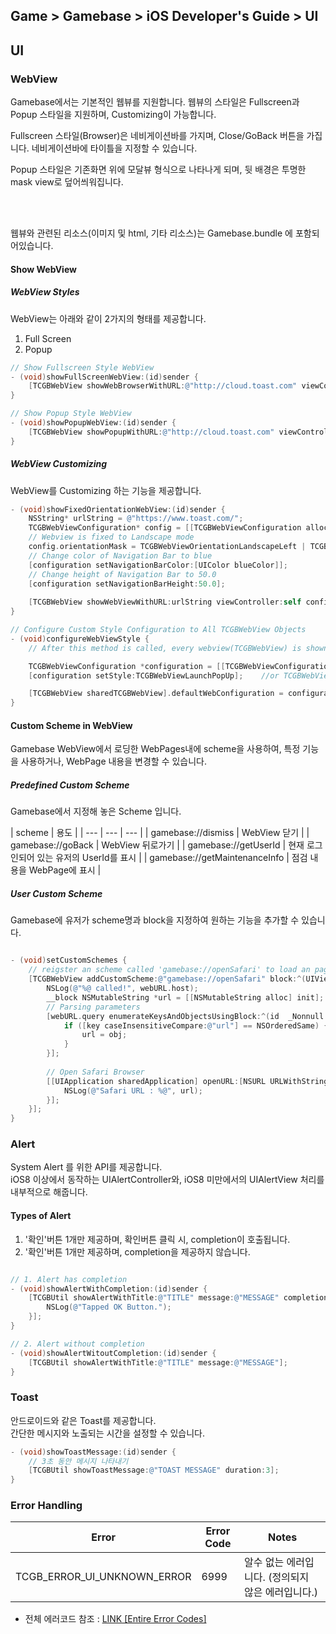 ## Game > Gamebase > iOS Developer's Guide > UI

## UI

### WebView

Gamebase에서는 기본적인 웹뷰를 지원합니다. 웹뷰의 스타일은 Fullscreen과 Popup 스타일을 지원하며, Customizing이 가능합니다.<br/>

Fullscreen 스타일(Browser)은 네비게이션바를 가지며, Close/GoBack 버튼을 가집니다. 네비게이션바에 타이틀을 지정할 수 있습니다.<br/>

Popup 스타일은 기존화면 위에 모달뷰 형식으로 나타나게 되며, 뒷 배경은 투명한 mask view로 덮어씌워집니다.

<br/><br/>

웹뷰와 관련된 리소스(이미지 및 html, 기타 리소스)는 Gamebase.bundle 에 포함되어있습니다.

#### Show WebView
##### WebView Styles
WebView는 아래와 같이 2가지의 형태를 제공합니다.

1. Full Screen
2. Popup

```objectivec
// Show Fullscreen Style WebView
- (void)showFullScreenWebView:(id)sender {
    [TCGBWebView showWebBrowserWithURL:@"http://cloud.toast.com" viewController:self];
}

// Show Popup Style WebView
- (void)showPopupWebView:(id)sender {
    [TCGBWebView showPopupWithURL:@"http://cloud.toast.com" viewController:self];
}
```

##### WebView Customizing
WebView를 Customizing 하는 기능을 제공합니다.

```objectivec
- (void)showFixedOrientationWebView:(id)sender {
	NSString* urlString = @"https://www.toast.com/";
	TCGBWebViewConfiguration* config = [[TCGBWebViewConfiguration alloc] init];
    // Webview is fixed to Landscape mode
    config.orientationMask = TCGBWebViewOrientationLandscapeLeft | TCGBWebViewOrientationLandscapeRight;
    // Change color of Navigation Bar to blue
    [configuration setNavigationBarColor:[UIColor blueColor]];
    // Change height of Navigation Bar to 50.0
    [configuration setNavigationBarHeight:50.0];
    
    [TCGBWebView showWebViewWithURL:urlString viewController:self configuration:config];
}
```

```objectivec
// Configure Custom Style Configuration to All TCGBWebView Objects
- (void)configureWebViewStyle {
    // After this method is called, every webview(TCGBWebView) is shown with popup style.

    TCGBWebViewConfiguration *configuration = [[TCGBWebViewConfiguration alloc] init];
    [configuration setStyle:TCGBWebViewLaunchPopUp];    //or TCGBWebViewLaunchFullScreen

    [TCGBWebView sharedTCGBWebView].defaultWebConfiguration = configuration;
}
```

#### Custom Scheme in WebView

Gamebase WebView에서 로딩한 WebPages내에 scheme을 사용하여, 특정 기능을 사용하거나, WebPage 내용을 변경할 수 있습니다.

##### Predefined Custom Scheme

Gamebase에서 지정해 놓은 Scheme 입니다.<br/>

| scheme | 용도 |
| --- | --- | --- |
| gamebase://dismiss | WebView 닫기 |
| gamebase://goBack | WebView 뒤로가기 |
| gamebase://getUserId | 현재 로그인되어 있는 유저의 UserId를 표시 |
| gamebase://getMaintenanceInfo | 점검 내용을 WebPage에 표시 |



##### User Custom Scheme

Gamebase에 유저가 scheme명과 block을 지정하여 원하는 기능을 추가할 수 있습니다.


```objectivec

- (void)setCustomSchemes {
	// reigster an scheme called 'gamebase://openSafari' to load an page has url
    [TCGBWebView addCustomScheme:@"gamebase://openSafari" block:^(UIViewController<TCGBWebViewDelegate> *viewController, TCGBWebURL *webURL) {
        NSLog(@"%@ called!", webURL.host);
        __block NSMutableString *url = [[NSMutableString alloc] init];
        // Parsing parameters
        [webURL.query enumerateKeysAndObjectsUsingBlock:^(id  _Nonnull key, id  _Nonnull obj, BOOL * _Nonnull stop) {
            if ([key caseInsensitiveCompare:@"url"] == NSOrderedSame) {
                url = obj;
            }
        }];
        
        // Open Safari Browser
        [[UIApplication sharedApplication] openURL:[NSURL URLWithString:url] options:@{} completionHandler:^(BOOL success) {
            NSLog(@"Safari URL : %@", url);
        }];
    }];
}
```

### Alert

System Alert 를 위한 API를 제공합니다.<br/>
iOS8 이상에서 동작하는 UIAlertController와, iOS8 미만에서의 UIAlertView 처리를 내부적으로 해줍니다.<br/>

#### Types of Alert
1. '확인'버튼 1개만 제공하며, 확인버튼 클릭 시, completion이 호출됩니다.
2. '확인'버튼 1개만 제공하며, completion을 제공하지 않습니다.

```objectivec

// 1. Alert has completion
- (void)showAlertWithCompletion:(id)sender {
	[TCGBUtil showAlertWithTitle:@"TITLE" message:@"MESSAGE" completion:^{
    	NSLog(@"Tapped OK Button.");
    }];
}

// 2. Alert without completion
- (void)showAlertWitoutCompletion:(id)sender {
	[TCGBUtil showAlertWithTitle:@"TITLE" message:@"MESSAGE"];
}

```

### Toast

안드로이드와 같은 Toast를 제공합니다. <br/>
간단한 메시지와 노출되는 시간을 설정할 수 있습니다.

```objectivec
- (void)showToastMessage:(id)sender {
	// 3초 동안 메시지 나타내기
	[TCGBUtil showToastMessage:@"TOAST MESSAGE" duration:3];
}
```


### Error Handling


| Error | Error Code | Notes |
| --- | --- | --- |
| TCGB\_ERROR\_UI\_UNKNOWN\_ERROR | 6999 | 알수 없는 에러입니다. (정의되지 않은 에러입니다.) |



* 전체 에러코드 참조 : [LINK \[Entire Error Codes\]](./error-codes#client-sdk)